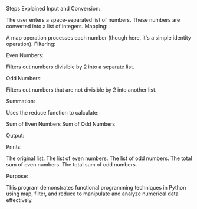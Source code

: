 
Steps Explained
Input and Conversion:

The user enters a space-separated list of numbers.
These numbers are converted into a list of integers.
Mapping:

A map operation processes each number (though here, it's a simple identity operation).
Filtering:

Even Numbers: 

Filters out numbers divisible by 2 into a separate list.

Odd Numbers:

Filters out numbers that are not divisible by 2 into another list.

Summation:

Uses the reduce function to calculate:

Sum of Even Numbers
Sum of Odd Numbers

Output:

Prints:

The original list.
The list of even numbers.
The list of odd numbers.
The total sum of even numbers.
The total sum of odd numbers.

Purpose:

This program demonstrates functional programming techniques in Python using map, filter, and reduce to manipulate and analyze numerical data effectively.






